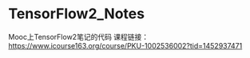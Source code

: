 # TensorFlow2_Notes
Mooc上TensorFlow2笔记的代码
课程链接：https://www.icourse163.org/course/PKU-1002536002?tid=1452937471
